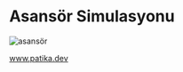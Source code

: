 # Asansör Simulasyonu



![asansör](https://user-images.githubusercontent.com/54308525/185735878-27bc60ba-7adf-4a4a-b52c-417990c3232a.jpg)





www.patika.dev
